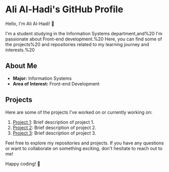 # Ali Al-Hadi's GitHub Profile

Hello, I'm Ali Al-Hadi! 👋

I'm a student studying in the Information Systems department,and%20 
I'm passionate about Front-end development.%20 
Here, you can find some of the projects%20 
and repositories related to my learning journey and interests.%20 

## About Me

- **Major:** Information Systems
- **Area of Interest:** Front-end Development

## Projects

Here are some of the projects I've worked on or currently working on:

1. [Project 1](link-to-project-1): Brief description of project 1.
2. [Project 2](link-to-project-2): Brief description of project 2.
3. [Project 3](link-to-project-3): Brief description of project 3.

Feel free to explore my repositories and projects. If you have any questions or want to collaborate on something exciting, don't hesitate to reach out to me!

Happy coding! 🚀
